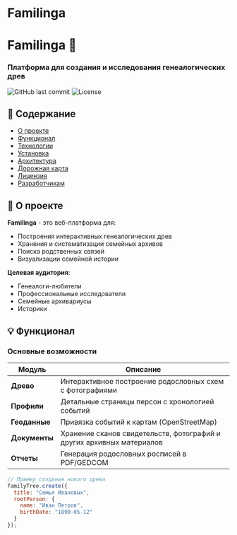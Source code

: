 # Familinga
# Familinga 🌳
### Платформа для создания и исследования генеалогических древ

![GitHub last commit](https://img.shields.io/github/last-commit/username/familinga/main)
![License](https://img.shields.io/badge/license-MIT-green)

## 📌 Содержание
- [О проекте](#-о-проекте)
- [Функционал](#-функционал)
- [Технологии](#-технологии)
- [Установка](#-установка)
- [Архитектура](#-архитектура)
- [Дорожная карта](#-дорожная-карта)
- [Лицензия](#-лицензия)
- [Разработчикам](#-разработчикам)

## 🌳 О проекте

**Familinga** - это веб-платформа для:
- Построения интерактивных генеалогических древ
- Хранения и систематизации семейных архивов
- Поиска родственных связей
- Визуализации семейной истории

**Целевая аудитория**:
- Генеалоги-любители
- Профессиональные исследователи
- Семейные архивариусы
- Историки

## 💡 Функционал

### Основные возможности
| Модуль         | Описание                                                                 |
|----------------|--------------------------------------------------------------------------|
| **Древо**      | Интерактивное построение родословных схем с фотографиями                 |
| **Профили**    | Детальные страницы персон с хронологией событий                          |
| **Геоданные**  | Привязка событий к картам (OpenStreetMap)                                |
| **Документы**  | Хранение сканов свидетельств, фотографий и других архивных материалов    |
| **Отчеты**     | Генерация родословных росписей в PDF/GEDCOM                              |

```javascript
// Пример создания нового древа
familyTree.create({
  title: "Семья Ивановых",
  rootPerson: {
    name: "Иван Петров",
    birthDate: "1890-05-12"
  }
});
